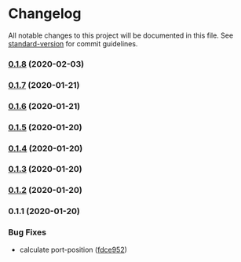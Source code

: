 # Changelog

All notable changes to this project will be documented in this file. See [standard-version](https://github.com/conventional-changelog/standard-version) for commit guidelines.

### [0.1.8](https://github.com/JuzSer/vue-flowchart/compare/v0.1.3...v0.1.8) (2020-02-03)

### [0.1.7](https://github.com/JuzSer/vue-flowchart/compare/v0.1.6...v0.1.7) (2020-01-21)

### [0.1.6](https://github.com/JuzSer/vue-flowchart/compare/v0.1.5...v0.1.6) (2020-01-21)

### [0.1.5](https://github.com/JuzSer/vue-flowchart/compare/v0.1.4...v0.1.5) (2020-01-20)

### [0.1.4](https://github.com/JuzSer/vue-flowchart/compare/v0.1.3...v0.1.4) (2020-01-20)

### [0.1.3](https://github.com/JuzSer/vue-flowchart/compare/v0.1.2...v0.1.3) (2020-01-20)

### [0.1.2](https://github.com/JuzSer/vue-flowchart/compare/v0.1.1...v0.1.2) (2020-01-20)

### 0.1.1 (2020-01-20)


### Bug Fixes

* calculate port-position ([fdce952](https://github.com/JuzSer/vue-flowchart/commit/fdce952e4f33dec9bd136eeafd164a88f9e4c78b))
